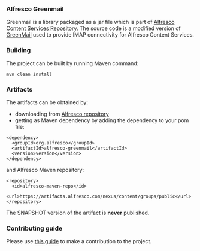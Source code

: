 ### Alfresco Greenmail
Greenmail is a library packaged as a jar file which is part of [Alfresco Content Services Repository](https://community.alfresco.com/docs/DOC-6385-project-overview-repository).
The source code is a modified version of [GreenMail](http://www.icegreen.com/greenmail/) used to provide IMAP connectivity for Alfresco Content Services.

### Building
The project can be built by running Maven command:
~~~
mvn clean install
~~~
### Artifacts
The artifacts can be obtained by:
* downloading from [Alfresco repository](https://artifacts.alfresco.com/nexus/content/groups/public)
* getting as Maven dependency by adding the dependency to your pom file:
~~~
<dependency>
  <groupId>org.alfresco</groupId>
  <artifactId>alfresco-greenmail</artifactId>
  <version>version</version>
</dependency>
~~~
and Alfresco Maven repository:
~~~
<repository>
  <id>alfresco-maven-repo</id>
  <url>https://artifacts.alfresco.com/nexus/content/groups/public</url>
</repository>
~~~
The SNAPSHOT version of the artifact is **never** published.

### Contributing guide
Please use [this guide](CONTRIBUTING.md) to make a contribution to the project.